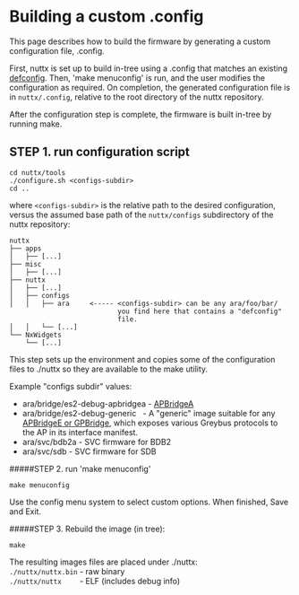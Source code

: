 # Building a custom .config

This page describes how to build the firmware by generating a custom configuration file, .config.

First, nuttx is set up to build in-tree using a .config that matches an existing [defconfig](Build-default-config). Then, 'make menuconfig' is run, and the user modifies the configuration as required.  On completion, the generated configuration file is in `nuttx/.config`, relative to the root directory of the nuttx repository.

After the configuration step is complete, the firmware is built in-tree by running make.

## STEP 1. run configuration script

```
cd nuttx/tools
./configure.sh <configs-subdir>
cd ..
```

where `<configs-subdir>` is the relative path to the desired configuration, versus the assumed base 
path of the `nuttx/configs` subdirectory of the nuttx repository:

```
nuttx
├── apps
│   ├── [...]
├── misc
│   ├── [...]
├── nuttx
│   ├── [...]
│   ├── configs
│   │   ├── ara     <----- <configs-subdir> can be any ara/foo/bar/
                           you find here that contains a "defconfig"
                           file.
│   │   └── [...]
└── NxWidgets
    └── [...]
```

This step sets up the environment and copies some of the configuration files to ./nuttx so they are available to the make utility.

Example "configs subdir" values:

- ara/bridge/es2-debug-apbridgea - [APBridgeA](Hardware-Overview#toshiba-bridge-asics)
- ara/bridge/es2-debug-generic   - A "generic" image suitable for any [APBridgeE or GPBridge](Hardware-Overview#toshiba-bridge-asics), which exposes various Greybus protocols to the AP in its interface manifest.
- ara/svc/bdb2a - SVC firmware for BDB2
- ara/svc/sdb - SVC firmware for SDB

#####STEP 2. run 'make menuconfig'

`make menuconfig`

Use the config menu system to select custom options.
When finished, Save and Exit.

#####STEP 3. Rebuild the image (in tree):
```
make
```
The resulting images files are placed under ./nuttx:  
`./nuttx/nuttx.bin` - raw binary  
`./nuttx/nuttx    ` - ELF (includes debug info)


